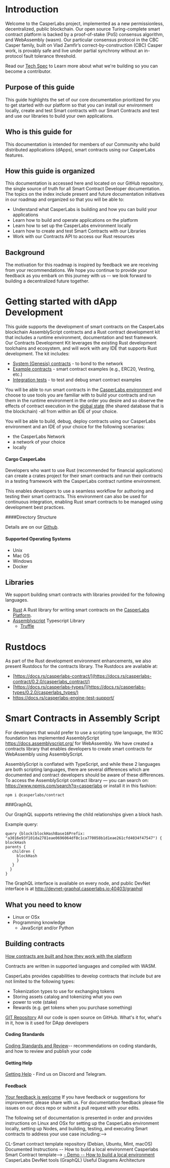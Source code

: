 Introduction
============

Welcome to the CasperLabs project, implemented as a new permissionless, decentralized, public blockchain. Our open source Turing-complete smart contract platform is backed by a proof-of-stake (PoS) consensus algorithm, and WebAssembly (wasm). Our particular consensus protocol in the CBC Casper family, built on Vlad Zamfir’s correct-by-construction (CBC) Casper work, is provably safe and live under partial synchrony without an in-protocol fault tolerance threshold.

Read our [Tech Spec](https://techspec.casperlabs.io/en/latest/) to Learn more about what we're building so you can become a contributor.

## Purpose of this guide

This guide highlights the set of our core documentation prioritized for you to get started with our platform so that you can install our environment locally, create and test Smart contracts with our Smart Contracts and test and use our libraries to build your own applications.

## Who is this guide for
This documentation is intended for members of our Community who build distributed applications (dApps), smart contracts using our CasperLabs features.

## How this guide is organized

This documentation is accessed here and located on our GitHub repository, the single source of truth for all Smart Contract Developer documentation. The topics on the index include present and future documentation initiatives in our roadmap and organized so that you will be able to:

- Understand what CasperLabs is building and how you can build your applications
- Learn how to build and operate applications on the platform
- Learn how to set up the CasperLabs environment locally
- Learn how to create and test Smart Contracts with our Libraries
- Work with our Contracts API to access our Rust resources

## Background
The motivation for this roadmap is inspired by feedback we are receiving from your recommendations. We hope you continue to provide your feedback as you embark on this journey with us -- we look forward to building a decentralized future together.

Getting started with dApp Development
=====================================

This guide supports the development of smart contracts on the CasperLabs blockchain AssemblyScript contracts and a Rust contract development kit that includes a runtime environment, documentation and test framework. Our Contracts Development Kit leverages the existing Rust development toolchains and ecosystem, and will work with any IDE that supports Rust development. The kit includes:

- [System (Genesis) contracts](https://github.com/CasperLabs/CasperLabs/tree/master/execution-engine/contracts/system) - to bond to the network
- [Example contracts](https://github.com/CasperLabs/CasperLabs/tree/master/execution-engine/contracts/examples) - smart contract examples (e.g., ERC20, Vesting, etc.)
- [Integration tests](...) - to test and debug smart contract examples

You will be able to run smart contracts in the [CasperLabs environment](https://clarity.casperlabs.io/#/) and choose to use tools you are familiar with to build your contracts and run them in the runtime environment in the order you desire and so observe the effects of contract execution in the [global state](https://techspec.casperlabs.io/en/latest/implementation/global-state.html) (the shared database that is the blockchain) -all from within an IDE of your choice.

You will be able to build, debug, deploy contracts using our CasperLabs environment and an IDE of your choice for the following scenarios:

- the CasperLabs Network
- a network of your choice
- locally

#### Cargo CasperLabs

Developers who want to use Rust (recommended for financial applications) can create a crates project for their smart contracts and run their contracts in a testing framework with the CasperLabs contract runtime environment. 

This enables developers to use a seamless workflow for authoring and testing their smart contracts. This environment can also be used for continuous integration, enabling Rust smart contracts to be managed using development best practices. 

####Directory Structure

 <!--Technical Pre-requisites-->
<!---------------------------->

<!--- [Rust](https://www.rust-lang.org/tools/install)-->
<!--  - Cargo RPM-->
<!--  - -->
<!---  [IDE with Rust support](https://www.rust-lang.org/tools/install)-->
<!--- CasperLabs client-->
<!--  - Scala-->
<!--  - Python-->
<!--- Binaries with executables to install CasperLabs pre-built environment-->
<!--- CasperLabs Repository to build from source-->

Details are on our [Github](https://github.com/CasperLabs/CasperLabs/blob/v0.14.0/execution-engine/cargo-casperlabs/README.md).

#### Supported Operating Systems

- Unix
- Mac OS
- Windows
- Docker

## Libraries
We support building smart contracts with libraries provided for the following languages.

- [Rust](...) A Rust library for writing smart contracts on the [CasperLabs Platform](https://techspec.casperlabs.io/).
- [Assemblyscript](https://github.com/AssemblyScript/assemblyscript) Typescript  Library
  - [Truffle](...)

# Rustdocs

As part of the Rust development environment enhancements, we also present Rustdocs for the contracts library. The Rustdocs are available at:

- [https://docs.rs/casperlabs-contract/](https://docs.rs/casperlabs-contract/0.2.0/casperlabs_contract/)
- [https://docs.rs/casperlabs-types/](https://docs.rs/casperlabs-types/0.2.0/casperlabs_types/)
- https://docs.rs/casperlabs-engine-test-support/

# Smart Contracts in Assembly Script

For developers that would prefer to use a scripting type language, the W3C foundation has implemented AssemblyScript https://docs.assemblyscript.org/ for WebAssembly. We have created a contracts library that enables developers to create smart contracts for WebAssembly using AssemblyScript.

AssemblyScript is conflated with TypeScript, and while these 2 languages are both scripting languages, there are several differences which are documented and contract developers should be aware of these differences. To access the AssemblyScript contract library — you can search on: https://www.npmjs.com/search?q=casperlabs or install it in this fashion:

`npm i @casperlabs/contract`

###GraphQL 

Our GraphQL supports retrieving the child relationships given a block hash. 

Example query:

```
query {block(blockHashBase16Prefix: "a3016e93f101da2781eae0696064df8c1ca770058b1d1eae261cfd4034f47547") {
blockHash
parents {
   children {
     blockHash
     }
   }
  }
}
```

The GraphQL interface is available on every node, and public DevNet interface is at http://devnet-graphql.casperlabs.io:40403/graphql

## What you need to know

- Linux or OSx
- Programming knowledge
  - JavaScript and/or Python

## Building contracts

 [How contracts are built and how they work with the platform](https://github.com/CasperLabs/CasperLabs/tree/release-v0.12/execution-engine/contracts/examples)

Contracts are written in supported languages and compiled with WASM.

CasperLabs provides capabilities to develop contracts that include but are not limited to the following types:

- Tokenization types to use for exchanging tokens
- Storing assets catalog and tokenizing what you own
- power to vote (stake)
- Rewards (e.g. get tokens when you purchase something)

[GIT Repository](https://github.com/CasperLabs/CasperLabs/tree/master)
All our code is open source on GitHub. What's it for, what's in it, how is it used for DApp developers

#### Coding Standards

[Coding Standards and Review](https://github.com/CasperLabs/CasperLabs/blob/dev/CONTRIBUTING.md)-- recommendations on coding standards, and how to review and publish your code

#### Getting Help

[Getting Help](https://github.com/CasperLabs/CasperLabs/tree/dev#getting-help) - Find us on Discord and Telegram.

#### Feedback

[Your feedback is welcome](...) If you have feedback or suggestions for improvement, please share with us. For documentation feedback please file issues on our docs repo or submit a pull request with your edits.

The following set of documentation is presented in order and provides instructions on Linux and OSx for setting up the CasperLabs environment locally, setting up Nodes, and building, testing, and executing Smart contracts to address your use case including:-->

CL-Smart contract template repository (Debian, Ubuntu, Mint, macOS)
Documented Instructions -- How to build a local environment Casperlabs Smart Contract template-->
[- Demo -- How to build a local environment](...)
CasperLabs DevNet tools (GraphQL)
Useful Diagrams
Architecture



 
